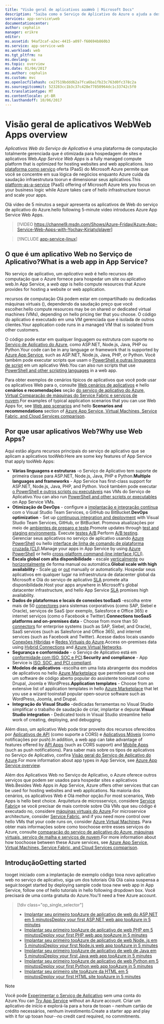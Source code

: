 ```yaml
---
title: "Visão geral de aplicativos aaaWeb | Microsoft Docs"
description: "Saiba como o Serviço de Aplicativo do Azure o ajuda a desenvolver e hospedar aplicativos Web"
services: app-service\web
documentationcenter: 
author: cephalin
manager: erikre
editor: 
ms.assetid: 94af2caf-a2ec-4415-a097-f60694b860b3
ms.service: app-service-web
ms.workload: web
ms.tgt_pltfrm: na
ms.devlang: na
ms.topic: overview
ms.date: 01/04/2017
ms.author: cephalin
ms.custom: mvc
ms.openlocfilehash: ce27519bddd62a7fca6ba1fb23c763d0fc378c2a
ms.sourcegitcommit: 523283cc1b3c37c428e77850964dc1c33742c5f0
ms.translationtype: MT
ms.contentlocale: pt-BR
ms.lasthandoff: 10/06/2017
---
```

# <a name="web-apps-overview"></a><span data-ttu-id="d3a1a-103">Visão geral de aplicativos Web</span><span class="sxs-lookup"><span data-stu-id="d3a1a-103">Web Apps overview</span></span>
<span data-ttu-id="d3a1a-104">*Aplicativos Web do Serviço de Aplicativo* é uma plataforma de computação totalmente gerenciada que é otimizada para hospedagem de sites e aplicativos Web.</span><span class="sxs-lookup"><span data-stu-id="d3a1a-104">*App Service Web Apps* is a fully managed compute platform that is optimized for hosting websites and web applications.</span></span> <span data-ttu-id="d3a1a-105">Isso [plataforma como serviço](https://en.wikipedia.org/wiki/Platform_as_a_service) oferta (PaaS) do Microsoft Azure permite que você se concentre em sua lógica de negócios enquanto Azure cuida da saudação infraestrutura toorun e dimensionar seus aplicativos.</span><span class="sxs-lookup"><span data-stu-id="d3a1a-105">This [platform-as-a-service](https://en.wikipedia.org/wiki/Platform_as_a_service) (PaaS) offering of Microsoft Azure lets you focus on your business logic while Azure takes care of hello infrastructure toorun and scale your apps.</span></span>

<span data-ttu-id="d3a1a-106">Olá vídeo de 5 minutos a seguir apresenta os aplicativos de Web do serviço de aplicativo do Azure.</span><span class="sxs-lookup"><span data-stu-id="d3a1a-106">hello following 5-minute video introduces Azure App Service Web Apps.</span></span>

>[!VIDEO https://channel9.msdn.com/Shows/Azure-Friday/Azure-App-Service-Web-Apps-with-Yochay-Kiriaty/player]
>
>

> [!INCLUDE [app-service-linux](../../includes/app-service-linux.md)]
> 
> 

## <a name="what-is-a-web-app-in-app-service"></a><span data-ttu-id="d3a1a-107">O que é um aplicativo Web no Serviço de Aplicativo?</span><span class="sxs-lookup"><span data-stu-id="d3a1a-107">What is a web app in App Service?</span></span>
<span data-ttu-id="d3a1a-108">No serviço de aplicativo, um *aplicativo web* é hello recursos de computação que o Azure fornece para hospedar um site ou aplicativo web.</span><span class="sxs-lookup"><span data-stu-id="d3a1a-108">In App Service, a *web app* is hello compute resources that Azure provides for hosting a website or web application.</span></span>  

<span data-ttu-id="d3a1a-109">recursos de computação Olá podem estar em compartilhado ou dedicadas máquinas virtuais (), dependendo da saudação preço que você escolher.</span><span class="sxs-lookup"><span data-stu-id="d3a1a-109">hello compute resources may be on shared or dedicated virtual machines (VMs), depending on hello pricing tier that you choose.</span></span> <span data-ttu-id="d3a1a-110">O código do aplicativo é executado em uma VM gerenciada que é isolada de outros clientes.</span><span class="sxs-lookup"><span data-stu-id="d3a1a-110">Your application code runs in a managed VM that is isolated from other customers.</span></span>

<span data-ttu-id="d3a1a-111">O código pode estar em qualquer linguagem ou estrutura com suporte no [Serviço de Aplicativo do Azure](../app-service/app-service-value-prop-what-is.md), como ASP.NET, Node.js, Java, PHP ou Python.</span><span class="sxs-lookup"><span data-stu-id="d3a1a-111">Your code can be in any language or framework that is supported by [Azure App Service](../app-service/app-service-value-prop-what-is.md), such as ASP.NET, Node.js, Java, PHP, or Python.</span></span> <span data-ttu-id="d3a1a-112">Você também pode executar scripts que usam o [PowerShell e outras linguagens de script](web-sites-create-web-jobs.md#acceptablefiles) em um aplicativo Web.</span><span class="sxs-lookup"><span data-stu-id="d3a1a-112">You can also run scripts that use [PowerShell and other scripting languages](web-sites-create-web-jobs.md#acceptablefiles) in a web app.</span></span>

<span data-ttu-id="d3a1a-113">Para obter exemplos de cenários típicos de aplicativos que você pode usar os aplicativos Web para o, consulte [Web cenários de aplicativos](https://azure.microsoft.com/documentation/scenarios/web-app/) e hello **cenários e recomendações** seção [do serviço de aplicativo do Azure, Virtual Comparação de máquinas do Service Fabric e serviços de nuvem](choose-web-site-cloud-service-vm.md#scenarios).</span><span class="sxs-lookup"><span data-stu-id="d3a1a-113">For examples of typical application scenarios that you can use Web Apps for, see [Web app scenarios](https://azure.microsoft.com/documentation/scenarios/web-app/) and hello **Scenarios and recommendations** section of [Azure App Service, Virtual Machines, Service Fabric, and Cloud Services comparison](choose-web-site-cloud-service-vm.md#scenarios).</span></span>

## <a name="why-use-web-apps"></a><span data-ttu-id="d3a1a-114">Por que usar aplicativos Web?</span><span class="sxs-lookup"><span data-stu-id="d3a1a-114">Why use Web Apps?</span></span>
<span data-ttu-id="d3a1a-115">Aqui estão alguns recursos principais do serviço de aplicativo que se aplicam a aplicativos tooWeb:</span><span class="sxs-lookup"><span data-stu-id="d3a1a-115">Here are some key features of App Service that apply tooWeb Apps:</span></span>

* <span data-ttu-id="d3a1a-116">**Várias linguagens e estruturas** -o Serviço de Aplicativo tem suporte de primeira classe para ASP.NET, Node.js, Java, PHP e Python.</span><span class="sxs-lookup"><span data-stu-id="d3a1a-116">**Multiple languages and frameworks** - App Service has first-class support for ASP.NET, Node.js, Java, PHP, and Python.</span></span> <span data-ttu-id="d3a1a-117">Você também pode executar [o PowerShell e outros scripts ou executáveis](web-sites-create-web-jobs.md) nas VMs do Serviço de Aplicativo.</span><span class="sxs-lookup"><span data-stu-id="d3a1a-117">You can also run [PowerShell and other scripts or executables](web-sites-create-web-jobs.md) on App Service VMs.</span></span>
* <span data-ttu-id="d3a1a-118">**Otimização de DevOps** - configure a [implantação e integração contínua](app-service-continuous-deployment.md) com o Visual Studio Team Services, o GitHub ou BitBucket.</span><span class="sxs-lookup"><span data-stu-id="d3a1a-118">**DevOps optimization** - Set up [continuous integration and deployment](app-service-continuous-deployment.md) with Visual Studio Team Services, GitHub, or BitBucket.</span></span> <span data-ttu-id="d3a1a-119">Promova atualizações por meio de [ambientes de preparo e teste](web-sites-staged-publishing.md).</span><span class="sxs-lookup"><span data-stu-id="d3a1a-119">Promote updates through [test and staging environments](web-sites-staged-publishing.md).</span></span> <span data-ttu-id="d3a1a-120">Execute [testes A/B](app-service-web-test-in-production-get-start.md).</span><span class="sxs-lookup"><span data-stu-id="d3a1a-120">Perform [A/B testing](app-service-web-test-in-production-get-start.md).</span></span> <span data-ttu-id="d3a1a-121">Gerenciar seus aplicativos no serviço de aplicativo usando [Azure PowerShell](/powershell/azureps-cmdlets-docs) ou hello [interface de linha de comando de plataforma cruzada (CLI)](../cli-install-nodejs.md).</span><span class="sxs-lookup"><span data-stu-id="d3a1a-121">Manage your apps in App Service by using [Azure PowerShell](/powershell/azureps-cmdlets-docs) or hello [cross-platform command-line interface (CLI)](../cli-install-nodejs.md).</span></span>
* <span data-ttu-id="d3a1a-122">**Escala global com alta disponibilidade** - escale [verticalmente](web-sites-scale.md) ou [horizontalmente](../monitoring-and-diagnostics/insights-how-to-scale.md) de forma manual ou automática.</span><span class="sxs-lookup"><span data-stu-id="d3a1a-122">**Global scale with high availability** - Scale [up](web-sites-scale.md) or [out](../monitoring-and-diagnostics/insights-how-to-scale.md) manually or automatically.</span></span> <span data-ttu-id="d3a1a-123">Hospedar seus aplicativos em qualquer lugar na infraestrutura de datacenter global da Microsoft e Olá do serviço de aplicativo [SLA](https://azure.microsoft.com/support/legal/sla/app-service/) promete alta disponibilidade.</span><span class="sxs-lookup"><span data-stu-id="d3a1a-123">Host your apps anywhere in Microsoft's global datacenter infrastructure, and hello App Service [SLA](https://azure.microsoft.com/support/legal/sla/app-service/) promises high availability.</span></span>
* <span data-ttu-id="d3a1a-124">**Dados de plataformas e locais de conexões tooSaaS** -escolha entre mais de 50 [conectores](../connectors/apis-list.md) para sistemas corporativos (como SAP, Siebel e Oracle), serviços de SaaS (por exemplo, Salesforce e Office 365) e internet serviços (como o Facebook e Twitter).</span><span class="sxs-lookup"><span data-stu-id="d3a1a-124">**Connections tooSaaS platforms and on-premises data** - Choose from more than 50 [connectors](../connectors/apis-list.md) for enterprise systems (such as SAP, Siebel, and Oracle), SaaS services (such as Salesforce and Office 365), and internet services (such as Facebook and Twitter).</span></span> <span data-ttu-id="d3a1a-125">Acesse dados locais usando [Conexões Híbridas](../biztalk-services/integration-hybrid-connection-overview.md) e [Redes Virtuais do Azure](web-sites-integrate-with-vnet.md).</span><span class="sxs-lookup"><span data-stu-id="d3a1a-125">Access on-premises data using [Hybrid Connections](../biztalk-services/integration-hybrid-connection-overview.md) and [Azure Virtual Networks](web-sites-integrate-with-vnet.md).</span></span>
* <span data-ttu-id="d3a1a-126">**Segurança e conformidade** - o Serviço de Aplicativo está em [conformidade com ISO, SOC e PCI](https://www.microsoft.com/TrustCenter/).</span><span class="sxs-lookup"><span data-stu-id="d3a1a-126">**Security and compliance** - App Service is [ISO, SOC, and PCI compliant](https://www.microsoft.com/TrustCenter/).</span></span>
* <span data-ttu-id="d3a1a-127">**Modelos de aplicativos** -escolha em uma lista abrangente dos modelos de aplicativos no hello [Azure Marketplace](https://azure.microsoft.com/marketplace/) que permitem que você use um software de código aberto popular do assistente tooinstall como Drupal, Joomla e WordPress.</span><span class="sxs-lookup"><span data-stu-id="d3a1a-127">**Application templates** - Choose from an extensive list of application templates in hello [Azure Marketplace](https://azure.microsoft.com/marketplace/) that let you use a wizard tooinstall popular open-source software such as WordPress, Joomla, and Drupal.</span></span>
* <span data-ttu-id="d3a1a-128">**Integração do Visual Studio** -dedicadas ferramentas no Visual Studio simplificar o trabalho de saudação de criar, implantar e depurar.</span><span class="sxs-lookup"><span data-stu-id="d3a1a-128">**Visual Studio integration** - Dedicated tools in Visual Studio streamline hello work of creating, deploying, and debugging.</span></span>

<span data-ttu-id="d3a1a-129">Além disso, um aplicativo Web pode tirar proveito dos recursos oferecidos por [Aplicativos de API](../app-service-api/app-service-api-apps-why-best-platform.md) (como suporte a CORS) e [Aplicativos Móveis](../app-service-mobile/app-service-mobile-value-prop.md) (como notificações por push).</span><span class="sxs-lookup"><span data-stu-id="d3a1a-129">In addition, a web app can take advantage of features offered by [API Apps](../app-service-api/app-service-api-apps-why-best-platform.md) (such as CORS support) and [Mobile Apps](../app-service-mobile/app-service-mobile-value-prop.md) (such as push notifications).</span></span> <span data-ttu-id="d3a1a-130">Para saber mais sobre os tipos de aplicativos no Serviço de Aplicativo, confira [Visão geral do Serviço de Aplicativo do Azure](../app-service/app-service-value-prop-what-is.md).</span><span class="sxs-lookup"><span data-stu-id="d3a1a-130">For more information about app types in App Service, see [Azure App Service overview](../app-service/app-service-value-prop-what-is.md).</span></span>

<span data-ttu-id="d3a1a-131">Além dos Aplicativos Web no Serviço de Aplicativo, o Azure oferece outros serviços que podem ser usados para hospedar sites e aplicativos Web.</span><span class="sxs-lookup"><span data-stu-id="d3a1a-131">Besides Web Apps in App Service, Azure offers other services that can be used for hosting websites and web applications.</span></span> <span data-ttu-id="d3a1a-132">Na maioria dos cenários, os aplicativos Web é Olá melhor opção.</span><span class="sxs-lookup"><span data-stu-id="d3a1a-132">For most scenarios, Web Apps is hello best choice.</span></span>  <span data-ttu-id="d3a1a-133">Arquitetura de microsserviço, considere [Service Fabric](https://azure.microsoft.com/documentation/services/service-fabric)e se você precisar de mais controle sobre Olá VMs que seu código é executado no, considere [máquinas virtuais do Azure](https://azure.microsoft.com/documentation/services/virtual-machines/).</span><span class="sxs-lookup"><span data-stu-id="d3a1a-133">For microservice architecture, consider [Service Fabric](https://azure.microsoft.com/documentation/services/service-fabric), and if you need more control over hello VMs that your code runs on, consider [Azure Virtual Machines](https://azure.microsoft.com/documentation/services/virtual-machines/).</span></span> <span data-ttu-id="d3a1a-134">Para obter mais informações sobre como toochoose entre esses serviços do Azure, consulte [comparação do serviço de aplicativo do Azure, máquinas virtuais, serviço de malha e serviços de nuvem](choose-web-site-cloud-service-vm.md).</span><span class="sxs-lookup"><span data-stu-id="d3a1a-134">For more information about how toochoose between these Azure services, see [Azure App Service, Virtual Machines, Service Fabric, and Cloud Services comparison](choose-web-site-cloud-service-vm.md).</span></span>

## <a name="getting-started"></a><span data-ttu-id="d3a1a-135">Introdução</span><span class="sxs-lookup"><span data-stu-id="d3a1a-135">Getting started</span></span>
<span data-ttu-id="d3a1a-136">tooget iniciado com a implantação de exemplo código tooa novo aplicativo web no serviço de aplicativo, siga um dos tutoriais Olá Olá caixa suspensa a seguir.</span><span class="sxs-lookup"><span data-stu-id="d3a1a-136">tooget started by deploying sample code tooa new web app in App Service, follow one of hello tutorials in hello following dropdown box.</span></span> <span data-ttu-id="d3a1a-137">Você precisará de uma conta gratuita do Azure.</span><span class="sxs-lookup"><span data-stu-id="d3a1a-137">You'll need a free Azure account.</span></span>

> [!div class="op_single_selector"]
> * [<span data-ttu-id="d3a1a-138">Implantar seu primeiro tooAzure de aplicativo de web do ASP.NET em 5 minutos</span><span class="sxs-lookup"><span data-stu-id="d3a1a-138">Deploy your first ASP.NET web app tooAzure in 5 minutes</span></span>](app-service-web-get-started-dotnet.md)
> * [<span data-ttu-id="d3a1a-139">Implantar seu primeiro tooAzure de aplicativo de web PHP em 5 minutos</span><span class="sxs-lookup"><span data-stu-id="d3a1a-139">Deploy your first PHP web app tooAzure in 5 minutes</span></span>](app-service-web-get-started-php.md)
> * [<span data-ttu-id="d3a1a-140">Implantar seu primeiro tooAzure de aplicativo de web Node. js em 5 minutos</span><span class="sxs-lookup"><span data-stu-id="d3a1a-140">Deploy your first Node.js web app tooAzure in 5 minutes</span></span>](app-service-web-get-started-nodejs.md)
> * [<span data-ttu-id="d3a1a-141">Implantar seu primeiro tooAzure de aplicativo de web de Java em 5 minutos</span><span class="sxs-lookup"><span data-stu-id="d3a1a-141">Deploy your first Java web app tooAzure in 5 minutes</span></span>](app-service-web-get-started-java.md)
> * [<span data-ttu-id="d3a1a-142">Implantar seu primeiro tooAzure de aplicativo de web Python em 5 minutos</span><span class="sxs-lookup"><span data-stu-id="d3a1a-142">Deploy your first Python web app tooAzure in 5 minutes</span></span>](app-service-web-get-started-python.md)
> * [<span data-ttu-id="d3a1a-143">Implantar seu primeiro site tooAzure da HTML em 5 minutos</span><span class="sxs-lookup"><span data-stu-id="d3a1a-143">Deploy your first HTML site tooAzure in 5 minutes</span></span>](app-service-web-get-started-html.md)
> 
> 

> [!NOTE]
> <span data-ttu-id="d3a1a-144">Você pode [Experimentar o Serviço de Aplicativo](https://azure.microsoft.com/try/app-service/) sem uma conta do Azure.</span><span class="sxs-lookup"><span data-stu-id="d3a1a-144">You can [Try App Service](https://azure.microsoft.com/try/app-service/) without an Azure account.</span></span> <span data-ttu-id="d3a1a-145">Criar um aplicativo de início e explorá-la para a hora de tooan – nenhum cartão de crédito necessários, nenhum investimento.</span><span class="sxs-lookup"><span data-stu-id="d3a1a-145">Create a starter app and play with it for up tooan hour--no credit card required, no commitments.</span></span>
> 
> 
